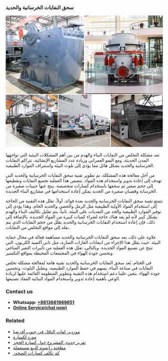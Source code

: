 <h3>سحق النفايات الخرسانية والحديد</h3><img src='1701850934.jpg' alt=''><p>تعد مشكلة التخلص من النفايات البناء والهدم من بين أهم المشكلات البيئية التي تواجهها المدن الحديثة. ومع النمو العمراني وزيادة عدد المشاريع الإنشائية، تتراكم النفايات الخرسانية والحديد بشكل هائل مما يؤدي إلى تلوث البيئة واستنزاف الموارد الطبيعية.</p><p>من أجل معالجة هذه المشكلة، تم تطوير تقنية سحق النفايات الخرسانية والحديد التي تهدف إلى إعادة تدوير واستخدام هذه المواد. يتضمن هذا العملية تجميع النفايات وتقطيعها إلى حجم صغير ثم سحقها باستخدام كسارات متخصصة. ينتج عنها حبيبات صغيرة من الخرسانة وقضبان صغيرة من الحديد يمكن إعادة استخدامها في مشاريع البناء الجديدة.</p><p>تتمتع تقنية سحق النفايات الخرسانية والحديد بعدة فوائد. أولاً، تقلل هذه التقنية من الحاجة إلى استخدام المواد الأولية الطبيعية مثل الرمل والحصى والحديد الخام. وهذا يؤدي إلى توفير الموارد الطبيعية والحد من التعديات على البيئة. ثانياً، يتم تقليل تكاليف البناء والهدم بشكل كبير لأنه لم يعد هناك حاجة لشراء كميات كبيرة من المواد الجديدة. بالإضافة إلى ذلك، فإن إعادة استخدام النفايات الخرسانية والحديد يقلل من حجم النفايات الذي يتم نقله إلى مواقع التخلص من النفايات.</p><p>علاوة على ذلك، يعد سحق النفايات الخرسانية والحديد مساهمة فعالة في مجال حماية البيئة. حيث يقلل هذا الإجراء من انبعاثات الغازات الضارة، مثل ثاني أكسيد الكربون، التي تنتج عن تصنيع المواد الجديدة. وبالتالي، تقلل هذه العملية من تأثيرات التغير المناخي وتحسن جودة الهواء في المجتمعات المحيطة بمواقع التكسير.</p><p>في الختام، يُعد سحق النفايات الخرسانية والحديد تقنية هامة لمعالجة مشكلة تخلص النفايات في صناعة البناء. يسهم في حفظ الموارد الطبيعية، وتقليل التلوث، وتحسين جودة الهواء. يتعين علينا دعم استخدام هذه التقنية وتطوير المنظومة القائمة عليها لزيادة الوعي بأهمية إعادة تدوير واستخدام المواد البنائية المعاد تصنيعها.</p><h3>Contact us</h3><ul><li><strong>Whatsapp:&nbsp;<a href="https://wa.me/8613661969651">+8613661969651</a></strong></li><li><a href="https://swt.shibang-china.com/?git&amp;zhl&amp;سحق النفايات الخرسانية والحديد"><strong>Online Service(chat now)</strong></a></li></ul><h3>Related</h3><ul><li><a href='موردين لفات الناقل في جنوب أفريقيا.md'>موردين لفات الناقل في جنوب أفريقيا</a></li><li><a href='مورد لكسارة.md'>مورد لكسارة</a></li><li><a href='تقرير جدوى المشروع حول كسارة الحجر.md'>تقرير جدوى المشروع حول كسارة الحجر</a></li><li><a href='مطحنة رايموند للبيع مستعملة.md'>مطحنة رايموند للبيع مستعملة</a></li><li><a href='كم تكلف كسارات الصخور.md'>كم تكلف كسارات الصخور</a></li></ul>